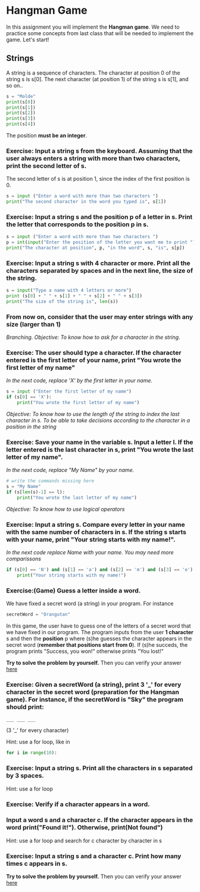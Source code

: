 # Hangman Game
In this assignment you will implement the **Hangman game**. 
We need to practice some concepts from last class that will be needed to implement the game. 
Let's start!

## Strings 
A string is a sequence of characters. The character at position 0 of the string s is s[0]. The next character (at position 1) of the string s is s[1], and so on.. 
```python
s = "Molde"
print(s[0])
print(s[1])
print(s[2])
print(s[3])
print(s[4])
```
The position **must be an integer**.

### Exercise: Input a string s from the keyboard. Assuming that the user always enters a string with more than two characters, print the second letter of s. 
The second letter of s is at position 1, since the index of the first position is 0.
```python
s = input ("Enter a word with more than two characters ")
print("The second character in the word you typed is", s[1])
```
### Exercise: Input a string s and the position p of a letter in s. Print the letter that corresponds to the position p in s. 
```python
s = input ("Enter a word with more than two characters ")
p = int(input("Enter the position of the letter you want me to print ")
print("The character at position", p, "in the word", s, "is", s[p])
```
### Exercise: Input a string s with 4 character or more. Print all the characters separated by spaces and in the next line, the size of the string. 
```python
s = input("Type a name with 4 letters or more")
print (s[0] + " " + s[1] + " " + s[2] + " " + s[3])
print("The size of the string is", len(s))
```
### From now on, consider that the user may enter strings with any size (larger than 1)

*Branching. Objective: To know how to ask for a character in the string*.
### Exercise: The user should type a character. If the character entered is the first letter of your name, print "You wrote the first letter of my name"
*In the next code, replace 'X' by the first letter in your name.*
```python
s = input ("Enter the first letter of my name")
if (s[0] == 'X'): 
    print("You wrote the first letter of my name")
```
*Objective: To know how to use the length of the string to index the last character in s. To be able to take decisions according to the character in a position in the string*
### Exercise: Save your name in the variable s. Input a letter l. If the letter entered is the last character in s, print "You wrote the last letter of my name".
*In the next code, replace "My Name" by your name.*
```python
# write the commands missing here
s = "My Name"
if (s[len(s)-1] == l):
    print("You wrote the last letter of my name")
```

*Objective: To know how to use logical operators*
### Exercise: Input a string s. Compare every letter in your name with the same number of characters in s. If the string s starts with your name, print "Your string starts with my name!". 
*In the next code replace Name with your name. You may need more comparissons*
```python
if (s[0] == 'N') and (s[1] == 'a') and (s[2] == 'm') and (s[3] == 'e'):
    print("Your string starts with my name!")
```

### Exercise:(Game) Guess a letter inside a word.
We have fixed a secret word (a string) in your program. For instance 
```python
secretWord = "Orangutan"
```
In this game, the user have to guess one of the letters of a secret word that we have fixed in our program. 
The program inputs from the user **1 character** s and then the **position** p where (s)he guesses the character appears in the secret word (**remember that positions start from 0**). 
If (s)he succeds, the program prints "Success, you won!" otherwise prints "You lost!" 

**Try to solve the problem by yourself.** Then you can verify your answer [here](./hangman.py)

### Exercise: Given a secretWord (a string), print 3 '_' for every character in the secret word (preparation for the Hangman game). For instance, if the secretWord is "Sky" the program should print:
```
___ ___ ___
```
(3 '_' for every character)

Hint: use a for loop, like in 
```python
for i in range(10):
```
### Exercise: Input a string s. Print all the characters in s separated by 3 spaces. 
Hint: use a for loop

### Exercise: Verify if a character appears in a word. 
### Input a word s and a character c. If the character appears in the word print("Found it!"). Otherwise, print(Not found")
Hint: use a for loop and search for c character by character in s

### Exercise: Input a string s and a character c. Print how many times c appears in s. 
**Try to solve the problem by yourself.** Then you can verify your answer [here](./counter.py)
